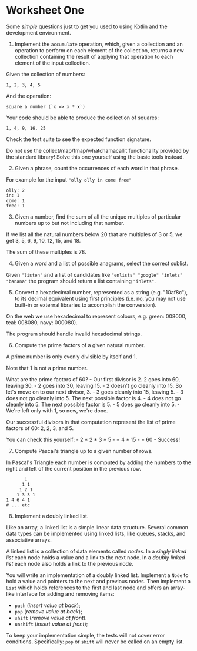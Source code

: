 # Worksheet One

Some *simple* questions just to get you used to using Kotlin and the development environment.

1. Implement the `accumulate` operation, which, given a collection and an
operation to perform on each element of the collection, returns a new
collection containing the result of applying that operation to each element of
the input collection.

 Given the collection of numbers:
```
1, 2, 3, 4, 5
```
 And the operation:
```
square a number (`x => x * x`)
```
 Your code should be able to produce the collection of squares:
```
1, 4, 9, 16, 25
```
Check the test suite to see the expected function signature.

 Do not use the collect/map/fmap/whatchamacallit functionality provided by the 
 standard library! Solve this one yourself using the basic tools instead.

2. Given a phrase, count the occurrences of each word in that phrase.

 For example for the input `"olly olly in come free"`

 ```text
olly: 2
in: 1
come: 1
free: 1
```

3. Given a number, find the sum of all the unique multiples of particular numbers up to
but not including that number.

 If we list all the natural numbers below 20 that are multiples of 3 or 5,
we get 3, 5, 6, 9, 10, 12, 15, and 18.

 The sum of these multiples is 78.

4. Given a word and a list of possible anagrams, select the correct sublist.

 Given `"listen"` and a list of candidates like `"enlists" "google"
"inlets" "banana"` the program should return a list containing
`"inlets"`.

5. Convert a hexadecimal number, represented as a string (e.g. "10af8c"), to its decimal equivalent using first principles (i.e. no, you may not use built-in or external libraries to accomplish the conversion).

 On the web we use hexadecimal to represent colours, e.g. green: 008000,
teal: 008080, navy: 000080).

 The program should handle invalid hexadecimal strings.
 
6. Compute the prime factors of a given natural number.

 A prime number is only evenly divisible by itself and 1.

 Note that 1 is not a prime number.


 What are the prime factors of 60?
	- Our first divisor is 2. 2 goes into 60, leaving 30.
	- 2 goes into 30, leaving 15.
  		- 2 doesn't go cleanly into 15. So let's move on to our next divisor, 3.
	- 3 goes cleanly into 15, leaving 5.
  		- 3 does not go cleanly into 5. The next possible factor is 4.
  		- 4 does not go cleanly into 5. The next possible factor is 5.
	- 5 does go cleanly into 5.
	- We're left only with 1, so now, we're done.

 Our successful divisors in that computation represent the list of prime
factors of 60: 2, 2, 3, and 5.

 You can check this yourself:
	- 2 * 2 * 3 * 5
	- = 4 * 15
	- = 60
	- Success!
	
7. Compute Pascal's triangle up to a given number of rows.

 In Pascal's Triangle each number is computed by adding the numbers to the right and left of the current position in the previous row.

 ```text
        1
       1 1
      1 2 1
     1 3 3 1
 1 4 6 4 1
 # ... etc
 ```
 
8. Implement a doubly linked list.

 Like an array, a linked list is a simple linear data structure. Several
common data types can be implemented using linked lists, like queues,
stacks, and associative arrays.

 A linked list is a collection of data elements called *nodes*. In a
*singly linked list* each node holds a value and a link to the next node.
In a *doubly linked list* each node also holds a link to the previous
node.

 You will write an implementation of a doubly linked list. Implement a
`Node` to hold a value and pointers to the next and previous nodes. Then
implement a `List` which holds references to the first and last node and
offers an array-like interface for adding and removing items:
 * `push` (*insert value at back*);
 * `pop` (*remove value at back*);
 * `shift` (*remove value at front*).
 * `unshift` (*insert value at front*);

 To keep your implementation simple, the tests will not cover error conditions. 
 Specifically: `pop` or `shift` will never be called on an empty list.
 